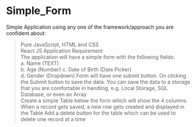 # Simple_Form
Simple Application using any one of the framework/approach you are confident about:   
>Pure JavaScript, HTML and CSS   
>React JS  Application Requirement   
>The application will have a simple form with the following fields:  
>a. Name (TEXT)  
>b. Age (Number) 
>c. Date of Birth (Date Picker)  
>d. Gender (Dropdown)
>Form will have one submit button. 
>On clicking the Submit button to save the data. 
>You can save  the data to a storage that you are comfortable in handling, e.g. Local Storage, SQL Database, or  even an Array  
>Create a simple Table below the form which will show the 4 columns.   
>When a record gets saved, a new row gets created and displayed in the Table 
>Add a delete button for the table which can be used to delete one record at a time 
